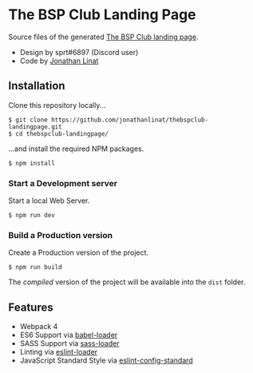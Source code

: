 # The BSP Club Landing Page

Source files of the generated [The BSP Club landing page](https://thebspclub.neocities.org/).

* Design by sprt#6897 (Discord user)
* Code by [Jonathan Linat](https://github.com/jonathanlinat/)

## Installation

Clone this repository locally...

```
$ git clone https://github.com/jonathanlinat/thebspclub-landingpage.git
$ cd thebspclub-landingpage/
```

...and install the required NPM packages.

```
$ npm install
```

### Start a Development server

Start a local Web Server.

```
$ npm run dev
```

### Build a Production version

Create a Production version of the project.

```
$ npm run build
```

The _compiled_ version of the project will be available into the `dist` folder.

## Features

* Webpack 4
* ES6 Support via [babel-loader](https://github.com/babel/babel-loader)
* SASS Support via [sass-loader](https://github.com/jtangelder/sass-loader)
* Linting via [eslint-loader](https://github.com/MoOx/eslint-loader)
* JavaScript Standard Style via [eslint-config-standard](https://github.com/standard/eslint-config-standard)
